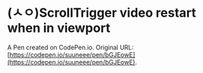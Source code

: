 # (ㅅㅇ)ScrollTrigger video restart when in viewport

A Pen created on CodePen.io. Original URL: [https://codepen.io/suuneee/pen/bGJEowE](https://codepen.io/suuneee/pen/bGJEowE).

